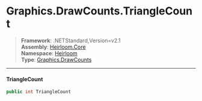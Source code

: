 # Graphics.DrawCounts.TriangleCount

> **Framework**: .NETStandard,Version=v2.1  
> **Assembly**: [Heirloom.Core][0]  
> **Namespace**: [Heirloom][0]  
> **Type**: [Graphics.DrawCounts][1]

--------------------------------------------------------------------------------

#### TriangleCount

```cs
public int TriangleCount
```

[0]: ../Heirloom.Core.md
[1]: Heirloom.Graphics.DrawCounts.md

